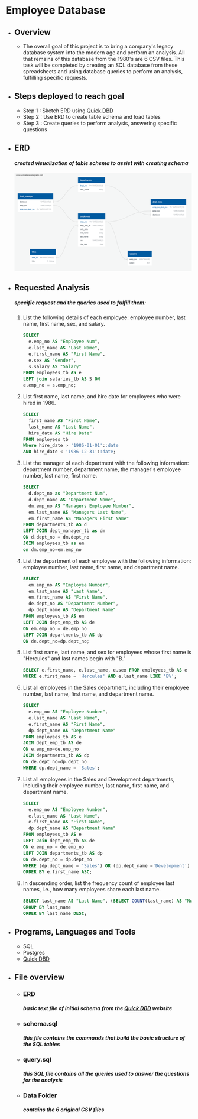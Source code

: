 # Employee Database


- ## Overview
  - The overall goal of this project is to bring a company's legacy database system into the modern age and perform an analysis. All that remains of this database from the 1980's are 6 CSV files. This task will be completed by creating an SQL database from these spreadsheets and using database queries to perform an analysis, fulfilling specific requests.

- ## Steps deployed to reach goal
    - Step 1 : Sketch ERD using [Quick DBD](http://www.quickdatabasediagrams.com)
    - Step 2 : Use ERD to create table schema and load tables
    - Step 3 : Create queries to perform analysis, answering specific questions

- ##  ERD
    #### *created visualization of table schema to assist with creating schema*
    ![ERD](EmployeeSQL/ERD_Image.png)

    
- ##  Requested Analysis
    ##### *specific request and the queries used to fulfill them:*

  1. List the following details of each employee: employee number, last name, first name, sex, and salary.
      ```SQL
      SELECT
        e.emp_no AS "Employee Num",
        e.last_name AS "Last Name",
        e.first_name AS "First Name",
        e.sex AS "Gender",
        s.salary AS "Salary"
      FROM employees_tb AS e
      LEFT join salaries_tb AS S ON
      e.emp_no = s.emp_no;
      ``` 
  2. List first name, last name, and hire date for employees who were hired in 1986.
      ```SQL
      SELECT
        first_name AS "First Name",
        last_name AS "Last Name",
        hire_date AS "Hire Date"
      FROM employees_tb
      Where hire_date > '1986-01-01'::date
      AND hire_date < '1986-12-31'::date;
      ```   
  3. List the manager of each department with the following information: department number, department name, the manager's employee number, last name, first name.
      ```SQL
      SELECT
        d.dept_no as "Department Num",
        d.dept_name AS "Department Name",
        dm.emp_no AS "Managers Employee Number",
        em.last_name AS "Managers Last Name",
        em.first_name AS "Managers First Name"
      FROM departments_tb AS d
      LEFT JOIN dept_manager_tb as dm
      ON d.dept_no = dm.dept_no
      JOIN employees_tb as em 
      on dm.emp_no=em.emp_no
      ``` 
  4. List the department of each employee with the following information: employee number, last name, first name, and department name.
      ```SQL
      SELECT 
        em.emp_no AS "Employee Number",
        em.last_name AS "Last Name",
        em.first_name AS "First Name",
        de.dept_no AS "Department Number",
        dp.dept_name AS "Department Name"
      FROM employees_tb AS em
      LEFT JOIN dept_emp_tb AS de
      ON em.emp_no = de.emp_no
      LEFT JOIN departments_tb AS dp
      ON de.dept_no=dp.dept_no;
      ``` 
  5. List first name, last name, and sex for employees whose first name is "Hercules" and last names begin with "B."
      ```SQL
      SELECT e.first_name, e.last_name, e.sex FROM employees_tb AS e
      WHERE e.first_name = 'Hercules' AND e.last_name LIKE 'B%';
      ``` 
  6. List all employees in the Sales department, including their employee number, last name, first name, and department name.
      ```SQL
      SELECT 
        e.emp_no AS "Employee Number",
        e.last_name AS "Last Name",
        e.first_name AS "First Name",
        dp.dept_name AS "Department Name"
      FROM employees_tb AS e
      JOIN dept_emp_tb AS de
      ON e.emp_no=de.emp_no
      JOIN departments_tb AS dp
      ON de.dept_no=dp.dept_no
      WHERE dp.dept_name = 'Sales';
      ``` 
  7. List all employees in the Sales and Development departments, including their employee number, last name, first name, and department name.
      ```SQL
      SELECT 
        e.emp_no AS "Employee Number",
        e.last_name AS "Last Name",
        e.first_name AS "First Name",
        dp.dept_name AS "Department Name"
      FROM employees_tb AS e
      LEFT Join dept_emp_tb AS de
      ON e.emp_no = de.emp_no
      LEFT JOIN departments_tb AS dp
      ON de.dept_no = dp.dept_no
      WHERE (dp.dept_name = 'Sales') OR (dp.dept_name ='Development')
      ORDER BY e.first_name ASC;
      ``` 
  8. In descending order, list the frequency count of employee last names, i.e., how many employees share each last name.
      ```SQL
      SELECT last_name AS "Last Name", (SELECT COUNT(last_name) AS "Number of Employees") FROM employees_tb
      GROUP BY last_name
      ORDER BY last_name DESC;
      ``` 

- ## Programs, Languages and Tools
  - SQL
  - Postgres
  - [Quick DBD](http://www.quickdatabasediagrams.com)

- ## File overview
  - ### ERD
    ##### *basic text file of initial schema from the [Quick DBD](http://www.quickdatabasediagrams.com) website*
  - ### schema.sql
    ##### *this file contains the commands that build the basic structure of the SQL tables*
  - ### query.sql
    ##### *this SQL file contains all the queries used to answer the questions for the analysis*
  - ### Data Folder
    ##### *contains the 6 original CSV files*
